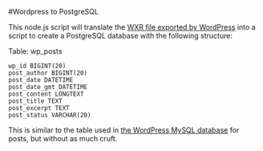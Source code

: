 #Wordpress to PostgreSQL

This node.js script will translate the
[WXR file exported by WordPress][wp-export] into a script to create a PostgreSQL
database with the following structure:

Table: wp_posts
```
wp_id BIGINT(20)
post_author BIGINT(20)
post_date DATETIME
post_date_gmt DATETIME
post_content LONGTEXT
post_title TEXT
post_excerpt TEXT
post_status VARCHAR(20)
```

This is similar to the table used in [the WordPress MySQL database][wp-db] for
posts, but without as much cruft.

[wp-export]: http://codex.wordpress.org/Tools_Export_Screen
[wp-db]: https://codex.wordpress.org/images/9/97/WP3.8-ERD.png
